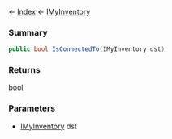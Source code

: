 ← [Index](Api-Index) ← [IMyInventory](VRage.Game.ModAPI.Ingame.IMyInventory)

### Summary

```csharp
public bool IsConnectedTo(IMyInventory dst)
```

### Returns

[bool](https://docs.microsoft.com/en-us/dotnet/api/system.boolean?view=netframework-4.6)

### Parameters

* [IMyInventory](VRage.Game.ModAPI.Ingame.IMyInventory) dst
